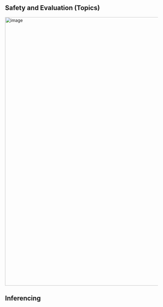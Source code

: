 ## Safety and Evaluation (Topics)
<img width="1733" height="886" alt="image" src="https://github.com/user-attachments/assets/6dfb5ad0-9586-4035-93da-f1c2e0da7f50" />


## Inferencing
